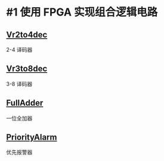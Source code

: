 # #1 使用 FPGA 实现组合逻辑电路

## [Vr2to4dec](./Vr2to4dec/)

2-4 译码器

## [Vr3to8dec](./Vr3to8dec/)

3-8 译码器

## [FullAdder](./FullAdder/)

一位全加器

## [PriorityAlarm](./PriorityAlarm/)

优先报警器
